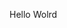 Hello Wolrd
















































































































































































































































































































































































































































































































































































































































































































































































































































































































































































































































































































































































































































































































































































































































































































































































































































































































































































































































































































































































































































































































































































































































































































































































































































































































































































































































































































































































































































































































































































































































































































































































































































































































































































































































































































































































































































































































































































































































































































































































































































































































































































































































































































































































































































































































































































































































































































































































































































































































































































































































































































































































































































































































































































































































































































































































































































